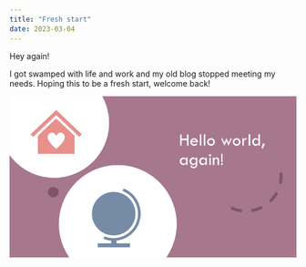 ```yaml
---
title: "Fresh start"
date: 2023-03-04
---
```


Hey again!

I got swamped with life and work and my old blog stopped meeting my needs. Hoping this to be a fresh start, welcome back!

![Hello world, again!](/assets/images/hello-again.png)
